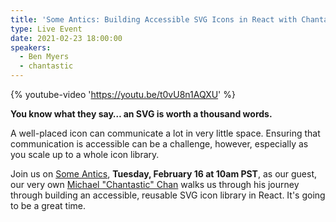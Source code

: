 ```yaml
---
title: 'Some Antics: Building Accessible SVG Icons in React with Chantastic'
type: Live Event
date: 2021-02-23 18:00:00
speakers:
  - Ben Myers
  - chantastic
---
```


{% youtube-video 'https://youtu.be/t0vU8n1AQXU' %}

**You know what they say… an SVG is worth a thousand words.**

A well-placed icon can communicate a lot in very little space. Ensuring that communication is accessible can be a challenge, however, especially as you scale up to a whole icon library.

Join us on [Some Antics](https://twitch.tv/someanticsdev), **Tuesday, February 16 at 10am PST**, as our guest, our very own [Michael "Chantastic" Chan](https://twitter.com/chantastic) walks us through his journey through building an accessible, reusable SVG icon library in React. It's going to be a great time.
